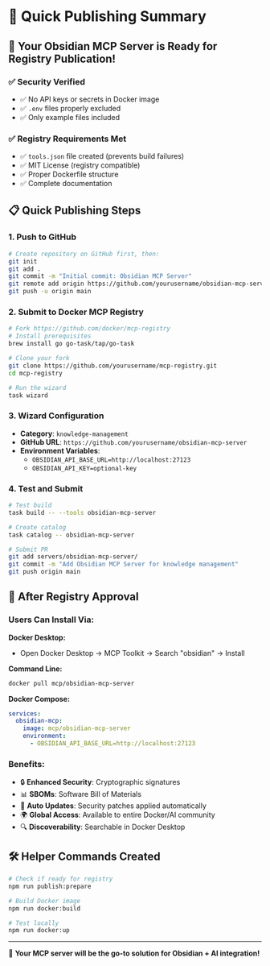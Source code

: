 # 🎯 Quick Publishing Summary

## 🚀 Your Obsidian MCP Server is Ready for Registry Publication!

### ✅ Security Verified
- ✅ No API keys or secrets in Docker image
- ✅ `.env` files properly excluded
- ✅ Only example files included

### ✅ Registry Requirements Met
- ✅ `tools.json` file created (prevents build failures)
- ✅ MIT License (registry compatible)
- ✅ Proper Dockerfile structure
- ✅ Complete documentation

## 📋 Quick Publishing Steps

### 1. Push to GitHub
```bash
# Create repository on GitHub first, then:
git init
git add .
git commit -m "Initial commit: Obsidian MCP Server"
git remote add origin https://github.com/yourusername/obsidian-mcp-server.git
git push -u origin main
```

### 2. Submit to Docker MCP Registry
```bash
# Fork https://github.com/docker/mcp-registry
# Install prerequisites
brew install go go-task/tap/go-task

# Clone your fork
git clone https://github.com/yourusername/mcp-registry.git
cd mcp-registry

# Run the wizard
task wizard
```

### 3. Wizard Configuration
- **Category**: `knowledge-management`
- **GitHub URL**: `https://github.com/yourusername/obsidian-mcp-server`
- **Environment Variables**: 
  - `OBSIDIAN_API_BASE_URL=http://localhost:27123`
  - `OBSIDIAN_API_KEY=optional-key`

### 4. Test and Submit
```bash
# Test build
task build -- --tools obsidian-mcp-server

# Create catalog
task catalog -- obsidian-mcp-server

# Submit PR
git add servers/obsidian-mcp-server/
git commit -m "Add Obsidian MCP Server for knowledge management"
git push origin main
```

## 🎉 After Registry Approval

### Users Can Install Via:

**Docker Desktop:**
- Open Docker Desktop → MCP Toolkit → Search "obsidian" → Install

**Command Line:**
```bash
docker pull mcp/obsidian-mcp-server
```

**Docker Compose:**
```yaml
services:
  obsidian-mcp:
    image: mcp/obsidian-mcp-server
    environment:
      - OBSIDIAN_API_BASE_URL=http://localhost:27123
```

### Benefits:
- 🔒 **Enhanced Security**: Cryptographic signatures
- 📊 **SBOMs**: Software Bill of Materials  
- 🔄 **Auto Updates**: Security patches applied automatically
- 🌍 **Global Access**: Available to entire Docker/AI community
- 🔍 **Discoverability**: Searchable in Docker Desktop

## 🛠️ Helper Commands Created

```bash
# Check if ready for registry
npm run publish:prepare

# Build Docker image
npm run docker:build

# Test locally
npm run docker:up
```

---

🎯 **Your MCP server will be the go-to solution for Obsidian + AI integration!**